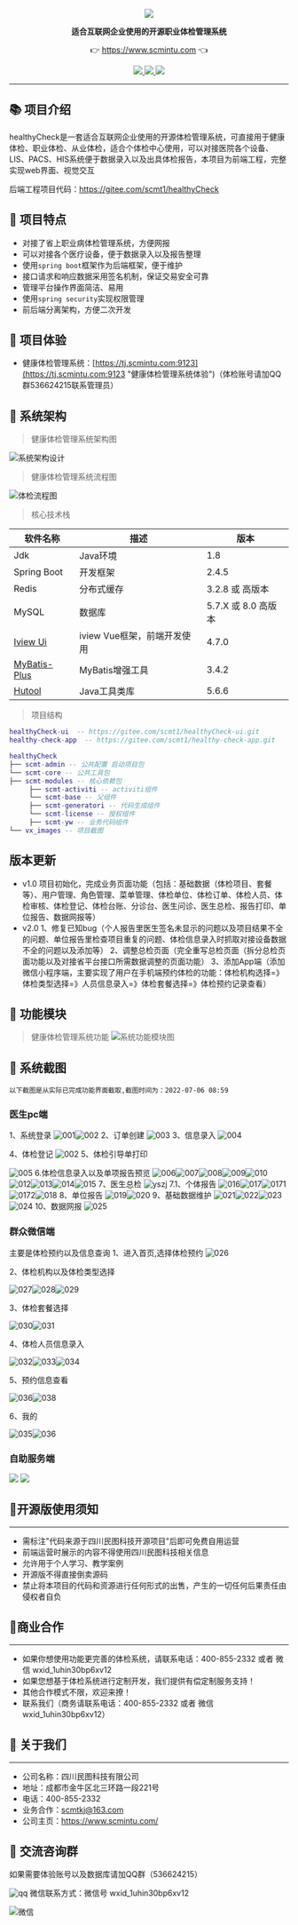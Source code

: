 <p align="center">
	<a href="https://www.scmintu.com"><img src="vx_images/logo.png"></a>
</p>
<p align="center">
	<strong>适合互联网企业使用的开源职业体检管理系统</strong>
</p>
<p align="center">
	👉 <a href="https://223.87.166.240:9123">https://www.scmintu.com</a> 👈
</p>

<p align="center">
	<a target="_blank" href="https://spring.io/projects/spring-boot">
		<img src="https://img.shields.io/badge/spring%20boot-2.4.5-yellowgreen" />
	</a>
    <a target="_blank" href="https://www.oracle.com/java/technologies/javase/javase-jdk8-downloads.html">
		<img src="https://img.shields.io/badge/JDK-8-green.svg" />
	</a>
	<a target="_blank" href="http://www.gnu.org/licenses/lgpl.html">
		<img src="https://img.shields.io/badge/license-LGPL--3.0-blue" />
	</a>
</p>


-------------------------------------------------------------------------------

## 📚 项目介绍

healthyCheck是一套适合互联网企业使用的开源体检管理系统，可直接用于健康体检、职业体检、从业体检，适合个体检中心使用，可以对接医院各个设备、LIS、PACS、HIS系统便于数据录入以及出具体检报告，本项目为前端工程，完整实现web界面、视觉交互

后端工程项目代码：https://gitee.com/scmt1/healthyCheck


## 🍎 项目特点

* 对接了省上职业病体检管理系统，方便网报
* 可以对接各个医疗设备，便于数据录入以及报告整理
* 使用`spring boot`框架作为后端框架，便于维护
* 接口请求和响应数据采用签名机制，保证交易安全可靠
* 管理平台操作界面简洁、易用
* 使用`spring security`实现权限管理
* 前后端分离架构，方便二次开发

## 🍟 项目体验
- 健康体检管理系统：[https://tj.scmintu.com:9123](https://tj.scmintu.com:9123 "健康体检管理系统体验")（体检账号请加QQ群536624215联系管理员）

## 🥞 系统架构

> 健康体检管理系统架构图

![系统架构设计](vx_images/179203314242438.png)
> 健康体检管理系统流程图

 ![体检流程图](vx_images/343693211239179.png)


> 核心技术栈

| 软件名称  | 描述 | 版本
|---|---|---
|Jdk | Java环境 | 1.8
|Spring Boot | 开发框架 | 2.4.5
|Redis | 分布式缓存 | 3.2.8 或 高版本
|MySQL | 数据库 | 5.7.X 或 8.0 高版本
|[Iview Ui](http://iview.talkingdata.com/) | iview Vue框架，前端开发使用 | 4.7.0
|[MyBatis-Plus](https://mp.baomidou.com/) | MyBatis增强工具 | 3.4.2
|[Hutool](https://www.hutool.cn/) | Java工具类库 | 5.6.6

> 项目结构

```lua
healthyCheck-ui  -- https://gitee.com/scmt1/healthyCheck-ui.git
healthy-check-app  -- https://gitee.com/scmt1/healthy-check-app.git

healthyCheck
├── scmt-admin -- 公共配置 启动项目包
└── scmt-core -- 公共工具包
├── scmt-modules -- 核心依赖包
     ├── scmt-activiti -- activiti组件
     └── scmt-base -- 父组件
     ├── scmt-generatori -- 代码生成组件
     └── scmt-license -- 授权组件     
     ├── scmt-yw -- 业务代码组件
└── vx_images -- 项目截图
```

##  版本更新
- v1.0
项目初始化，完成业务页面功能（包括：基础数据（体检项目、套餐等）、用户管理、角色管理、菜单管理、体检单位、体检订单、体检人员、体检审核、体检登记、体检台账、分诊台、医生问诊、医生总检、报告打印、单位报告、数据网报等）
- v2.0
1、修复已知bug（个人报告里医生签名未显示的问题以及项目结果不全的问题、单位报告里检查项目重复的问题、体检信息录入时抓取对接设备数据不全的问题以及添加等）
2、调整总检页面（完全重写总检页面（拆分总检页面功能以及对接省平台接口所需数据调整的页面功能）
3、添加App端（添加微信小程序端，主要实现了用户在手机端预约体检的功能：体检机构选择=》体检类型选择=》人员信息录入=》体检套餐选择=》体检预约记录查看）

## 🍿 功能模块

> 健康体检管理系统功能
![系统功能模块图](vx_images/332934814235483.png)

## 🍯 系统截图

`以下截图是从实际已完成功能界面截取,截图时间为：2022-07-06 08:59`
### 医生pc端
1、系统登录
![001](vx_images/322900612227046.jpg)![002](vx_images/429370612247212.jpg)
2、订单创建
![003](vx_images/301140712236436.jpg)
3、信息录入
![004](vx_images/400260712232190.jpg)

4、体检登记
![002](vx_images/228890712239881.png)
5、体检引导单打印

![005](vx_images/499770712250070.jpg)
6.体检信息录入以及单项报告预览
![006](vx_images/3290812247674.jpg)![007](vx_images/91860812245176.jpg)![008](vx_images/176260812226417.jpg)![009](vx_images/271210812248857.jpg)![010](vx_images/343710812243993.jpg)![012](vx_images/498320812230673.jpg)![013](vx_images/570080812221203.jpg)![014](vx_images/42010912223707.jpg)![015](vx_images/122230912232654.jpg)
7、医生总检
![yszj](vx_images/219655115230549.png)
7.1、个体报告
![016](vx_images/206350912225539.jpg)![017](vx_images/330830912226148.jpg)![0171](vx_images/463290912253103.png)![0172](vx_images/587130912235316.jpg)![018](vx_images/65781012224614.jpg)
8、单位报告
![019](vx_images/188261012220865.png)![020](vx_images/541951012233094.png)
9、基础数据维护
![021](vx_images/50411112238133.png)![022](vx_images/146161112239428.png)![023](vx_images/246971112240430.png)![024](vx_images/330101112240607.png)
10、数据网报
![025](vx_images/409861112226159.jpg)
### 群众微信端
主要是体检预约以及信息查询
1、进入首页,选择体检预约
![026](vx_images/354495114230549.jpg )

2、体检机构以及体检类型选择

![027](vx_images/591555114248975.jpg )![028](vx_images/416605414230549.jpg )![029](vx_images/4.jpg )

3、体检套餐选择

![030](vx_images/5-1.jpg )![031](vx_images/5-2.jpg )

4、体检人员信息录入

![032](vx_images/6-1.jpg )![033](vx_images/6-2.jpg )![034](vx_images/7.jpg )

5、预约信息查看

![036](vx_images/10.jpg )![038](vx_images/11.jpg )

6、我的

![035](vx_images/8.jpg )![036](vx_images/9.jpg )

### 自助服务端
![](vx_images/zzzd1.jpg )
![](vx_images/zzzd2.png )

## 🥪开源版使用须知
***
* 需标注"代码来源于四川民图科技开源项目"后即可免费自用运营
* 前端运营时展示的内容不得使用四川民图科技相关信息
* 允许用于个人学习、教学案例
* 开源版不得直接倒卖源码
* 禁止将本项目的代码和资源进行任何形式的出售，产生的一切任何后果责任由侵权者自负

## 🥪商业合作
***
*  如果你想使用功能更完善的体检系统，请联系电话：400-855-2332 或者 微信 wxid_1uhin30bp6xv12
*  如果您想基于体检系统进行定制开发，我们提供有偿定制服务支持！
*  其他合作模式不限，欢迎来撩！
*  联系我们（商务请联系电话：400-855-2332 或者 微信 wxid_1uhin30bp6xv12）

## 🥪 关于我们
***
* 公司名称：四川民图科技有限公司
* 地址：成都市金牛区北三环路一段221号
* 电话：400-855-2332
* 业务合作：scmtkj@163.com
* 公司主页：https://www.scmintu.com/
## 🥪 交流咨询群
如果需要体验账号以及数据库请加QQ群（536624215）

![qq](vx_images/572785117230348.png)
微信联系方式：微信号 wxid_1uhin30bp6xv12

![微信](vx_images/vx.jpg)